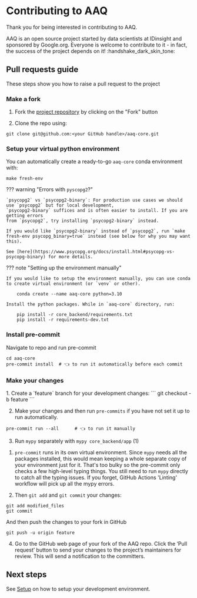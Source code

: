 # Contributing to AAQ

Thank you for being interested in contributing to AAQ. 

AAQ is an open source project started by data scientists at IDinsight and sponsored by Google.org. Everyone is welcome to contribute to it - in fact, the success of the project depends on it! :handshake_dark_skin_tone:

## Pull requests guide

These steps show you how to raise a pull request to the project

### Make a fork

1. Fork the [project repository](https://github.com/IDinsight/aaq-core) by clicking on the "Fork" button

2. Clone the repo using:

```
git clone git@github.com:<your GitHub handle>/aaq-core.git
```

### Setup your virtual python environment

You can automatically create a ready-to-go `aaq-core` conda environment with:

    make fresh-env

??? warning "Errors with `pyscopg2`?"

    `psycopg2` vs `psycopg2-binary`: For production use cases we should use `psycopg2` but for local development,
    `psycopg2-binary` suffices and is often easier to install. If you are getting errors
    from `psycopg2`, try installing `psycopg2-binary` instead.

    If you would like `psycopg2-binary` instead of `psycopg2`, run `make fresh-env psycopg_binary=true` instead (see below for why you may want this).

    See [here](https://www.psycopg.org/docs/install.html#psycopg-vs-psycopg-binary) for more details.

??? note "Setting up the environment manually"

    If you would like to setup the environment manually, you can use conda to create virtual environment (or `venv` or other).

        conda create --name aaq-core python=3.10

    Install the python packages. While in `aaq-core` directory, run:

        pip install -r core_backend/requirements.txt
        pip install -r requirements-dev.txt

### Install pre-commit

Navigate to repo and run pre-commit

    cd aaq-core
    pre-commit install  # 👈 to run it automatically before each commit


### Make your changes

<div class="annotate" markdown>
1. Create a `feature` branch for your development changes:
```
git checkout -b feature
```

2. Make your changes and then run `pre-commits` if you have not set it up to run automatically.
```
pre-commit run --all      # 👈 to run it manually
```
3. Run `mypy` separately with `mypy core_backend/app` (1)

</div>

1. `pre-commit` runs in its own virtual environment. Since `mypy` needs all the
   packages installed, this would mean keeping a whole separate copy of your
   environment just for it. That's too bulky so the pre-commit only checks
   a few high-level typing things. You still need to run `mypy` directly to catch
   all the typing issues.
   If you forget, GitHub Actions 'Linting' workflow will pick up all the mypy errors.

3. Then `git add` and `git commit` your changes:
```
git add modified_files
git commit
```
And then push the changes to your fork in GitHub
```
git push -u origin feature
```
4. Go to the GitHub web page of your fork of the AAQ repo. Click the ‘Pull request’ button
to send your changes to the project’s maintainers for review.
This will send a notification to the committers.

## Next steps

See [Setup](./setup.md) on how to setup your development environment.
